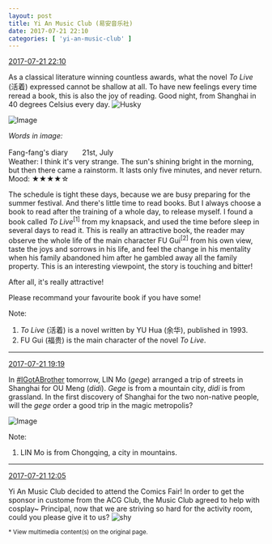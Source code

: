 ```yaml
---
layout: post
title: Yi An Music Club (易安音乐社)
date: 2017-07-21 22:10
categories: [ 'yi-an-music-club' ]
---
```


<div class="weibo-info">
  <a href="http://weibo.com/6094546964/Fdsl8it7o">2017-07-21 22:10</a>
</div>

As a classical literature winning countless awards, what the novel *To Live* (活着) expressed cannot be shallow at all. To have new feelings every time reread a book, this is also the joy of reading. Good night, from Shanghai in 40 degrees Celsius every day. ![Husky](http://img.t.sinajs.cn/t4/appstyle/expression/ext/normal/74/moren_hashiqi_org.png)

<!-- more -->

![Image](https://wx3.sinaimg.cn/mw690/006Es64Agy1fhrtvn4o2yj328n33ix6q.jpg)

*Words in image:*

Fang-fang's diary　　21st, July  
Weather: I think it's very strange. The sun's shining bright in the morning, but then there came a rainstorm. It lasts only five minutes, and never return.  
Mood: ★★★★☆

The schedule is tight these days, because we are busy preparing for the summer festival. And there's little time to read books. But I always choose a book to read after the training of a whole day, to release myself. I found a book called *To Live*<sup>[1]</sup> from my knapsack, and used the time before sleep in several days to read it. This is really an attractive book, the reader may observe the whole life of the main character FU Gui<sup>[2]</sup> from his own view, taste the joys and sorrows in his life, and feel the change in his mentality when his family abandoned him after he gambled away all the family property. This is an interesting viewpoint, the story is touching and bitter!

After all, it's really attractive!

Please recommand your favourite book if you have some!

Note:
1. *To Live* (活着) is a novel written by YU Hua (余华), published in 1993.
2. FU Gui (福贵) is the main character of the novel *To Live*.

---

<div class="weibo-info">
  <a href="http://weibo.com/6094546964/Fdre0cfPi">2017-07-21 19:19</a>
</div>

In [#IGotABrother](http://weibo.com/p/10080861f662f85120fee304ac320a7735365a) tomorrow, LIN Mo (*gege*) arranged a trip of streets in Shanghai for OU Meng (*didi*). *Gege* is from a mountain city, *didi* is from grassland. In the first discovery of Shanghai for the two non-native people, will the *gege* order a good trip in the magic metropolis?

![Image](https://wx2.sinaimg.cn/mw690/006Es64Agy1fhrq3x4m5nj326r3a51l1.jpg)

Note:
1. LIN Mo is from Chongqing, a city in mountains.

---

<div class="weibo-info">
  <a href="http://weibo.com/6094546964/FdonDdSAL">2017-07-21 12:05</a>
</div>

Yi An Music Club decided to attend the Comics Fair! In order to get the sponsor in custome from the ACG Club, the Music Club agreed to help with cosplay~ Principal, now that we are striving so hard for the activity room, could you please give it to us? ![shy](http://img.t.sinajs.cn/t4/appstyle/expression/ext/normal/6e/shamea_org.gif)

<small>* View multimedia content(s) on the original page.</small>
